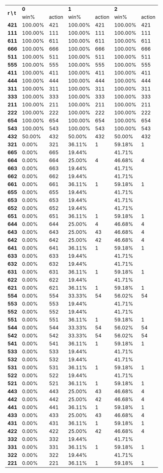 <table>
	<tr>
		<td rowspan="2"><b>r \ t </td>
		<td colspan="2"><b>0</td>
		<td colspan="2"><b>1</td>
		<td colspan="2"><b>2</td>
	</tr>
	<tr>
		<td>win%</td>
		<td>action</td>
		<td>win%</td>
		<td>action</td>
		<td>win%</td>
		<td>action</td>
	</tr>
	</tr>
		<td><b>421</td>
		<td>100.00%</td>
		<td>421</td>
		<td>100.00%</td>
		<td>421</td>
		<td>100.00%</td>
		<td>421</td>
	</tr>
	</tr>
		<td><b>111</td>
		<td>100.00%</td>
		<td>111</td>
		<td>100.00%</td>
		<td>111</td>
		<td>100.00%</td>
		<td>111</td>
	</tr>
	</tr>
		<td><b>611</td>
		<td>100.00%</td>
		<td>611</td>
		<td>100.00%</td>
		<td>611</td>
		<td>100.00%</td>
		<td>611</td>
	</tr>
	</tr>
		<td><b>666</td>
		<td>100.00%</td>
		<td>666</td>
		<td>100.00%</td>
		<td>666</td>
		<td>100.00%</td>
		<td>666</td>
	</tr>
	</tr>
		<td><b>511</td>
		<td>100.00%</td>
		<td>511</td>
		<td>100.00%</td>
		<td>511</td>
		<td>100.00%</td>
		<td>511</td>
	</tr>
	</tr>
		<td><b>555</td>
		<td>100.00%</td>
		<td>555</td>
		<td>100.00%</td>
		<td>555</td>
		<td>100.00%</td>
		<td>555</td>
	</tr>
	</tr>
		<td><b>411</td>
		<td>100.00%</td>
		<td>411</td>
		<td>100.00%</td>
		<td>411</td>
		<td>100.00%</td>
		<td>411</td>
	</tr>
	</tr>
		<td><b>444</td>
		<td>100.00%</td>
		<td>444</td>
		<td>100.00%</td>
		<td>444</td>
		<td>100.00%</td>
		<td>444</td>
	</tr>
	</tr>
		<td><b>311</td>
		<td>100.00%</td>
		<td>311</td>
		<td>100.00%</td>
		<td>311</td>
		<td>100.00%</td>
		<td>311</td>
	</tr>
	</tr>
		<td><b>333</td>
		<td>100.00%</td>
		<td>333</td>
		<td>100.00%</td>
		<td>333</td>
		<td>100.00%</td>
		<td>333</td>
	</tr>
	</tr>
		<td><b>211</td>
		<td>100.00%</td>
		<td>211</td>
		<td>100.00%</td>
		<td>211</td>
		<td>100.00%</td>
		<td>211</td>
	</tr>
	</tr>
		<td><b>222</td>
		<td>100.00%</td>
		<td>222</td>
		<td>100.00%</td>
		<td>222</td>
		<td>100.00%</td>
		<td>222</td>
	</tr>
	</tr>
		<td><b>654</td>
		<td>100.00%</td>
		<td>654</td>
		<td>100.00%</td>
		<td>654</td>
		<td>100.00%</td>
		<td>654</td>
	</tr>
	</tr>
		<td><b>543</td>
		<td>100.00%</td>
		<td>543</td>
		<td>100.00%</td>
		<td>543</td>
		<td>100.00%</td>
		<td>543</td>
	</tr>
	</tr>
		<td><b>432</td>
		<td> 50.00%</td>
		<td>432</td>
		<td> 50.00%</td>
		<td>432</td>
		<td> 50.00%</td>
		<td>432</td>
	</tr>
	</tr>
		<td><b>321</td>
		<td>  0.00%</td>
		<td>321</td>
		<td> 36.11%</td>
		<td>  1</td>
		<td> 59.18%</td>
		<td>  1</td>
	</tr>
	</tr>
		<td><b>665</td>
		<td>  0.00%</td>
		<td>665</td>
		<td> 19.44%</td>
		<td>   </td>
		<td> 41.71%</td>
		<td>   </td>
	</tr>
	</tr>
		<td><b>664</td>
		<td>  0.00%</td>
		<td>664</td>
		<td> 25.00%</td>
		<td>  4</td>
		<td> 46.68%</td>
		<td>  4</td>
	</tr>
	</tr>
		<td><b>663</td>
		<td>  0.00%</td>
		<td>663</td>
		<td> 19.44%</td>
		<td>   </td>
		<td> 41.71%</td>
		<td>   </td>
	</tr>
	</tr>
		<td><b>662</td>
		<td>  0.00%</td>
		<td>662</td>
		<td> 19.44%</td>
		<td>   </td>
		<td> 41.71%</td>
		<td>   </td>
	</tr>
	</tr>
		<td><b>661</td>
		<td>  0.00%</td>
		<td>661</td>
		<td> 36.11%</td>
		<td>  1</td>
		<td> 59.18%</td>
		<td>  1</td>
	</tr>
	</tr>
		<td><b>655</td>
		<td>  0.00%</td>
		<td>655</td>
		<td> 19.44%</td>
		<td>   </td>
		<td> 41.71%</td>
		<td>   </td>
	</tr>
	</tr>
		<td><b>653</td>
		<td>  0.00%</td>
		<td>653</td>
		<td> 19.44%</td>
		<td>   </td>
		<td> 41.71%</td>
		<td>   </td>
	</tr>
	</tr>
		<td><b>652</td>
		<td>  0.00%</td>
		<td>652</td>
		<td> 19.44%</td>
		<td>   </td>
		<td> 41.71%</td>
		<td>   </td>
	</tr>
	</tr>
		<td><b>651</td>
		<td>  0.00%</td>
		<td>651</td>
		<td> 36.11%</td>
		<td>  1</td>
		<td> 59.18%</td>
		<td>  1</td>
	</tr>
	</tr>
		<td><b>644</td>
		<td>  0.00%</td>
		<td>644</td>
		<td> 25.00%</td>
		<td>  4</td>
		<td> 46.68%</td>
		<td>  4</td>
	</tr>
	</tr>
		<td><b>643</td>
		<td>  0.00%</td>
		<td>643</td>
		<td> 25.00%</td>
		<td> 43</td>
		<td> 46.68%</td>
		<td>  4</td>
	</tr>
	</tr>
		<td><b>642</td>
		<td>  0.00%</td>
		<td>642</td>
		<td> 25.00%</td>
		<td> 42</td>
		<td> 46.68%</td>
		<td>  4</td>
	</tr>
	</tr>
		<td><b>641</td>
		<td>  0.00%</td>
		<td>641</td>
		<td> 36.11%</td>
		<td>  1</td>
		<td> 59.18%</td>
		<td>  1</td>
	</tr>
	</tr>
		<td><b>633</td>
		<td>  0.00%</td>
		<td>633</td>
		<td> 19.44%</td>
		<td>   </td>
		<td> 41.71%</td>
		<td>   </td>
	</tr>
	</tr>
		<td><b>632</td>
		<td>  0.00%</td>
		<td>632</td>
		<td> 19.44%</td>
		<td>   </td>
		<td> 41.71%</td>
		<td>   </td>
	</tr>
	</tr>
		<td><b>631</td>
		<td>  0.00%</td>
		<td>631</td>
		<td> 36.11%</td>
		<td>  1</td>
		<td> 59.18%</td>
		<td>  1</td>
	</tr>
	</tr>
		<td><b>622</td>
		<td>  0.00%</td>
		<td>622</td>
		<td> 19.44%</td>
		<td>   </td>
		<td> 41.71%</td>
		<td>   </td>
	</tr>
	</tr>
		<td><b>621</td>
		<td>  0.00%</td>
		<td>621</td>
		<td> 36.11%</td>
		<td>  1</td>
		<td> 59.18%</td>
		<td>  1</td>
	</tr>
	</tr>
		<td><b>554</td>
		<td>  0.00%</td>
		<td>554</td>
		<td> 33.33%</td>
		<td> 54</td>
		<td> 56.02%</td>
		<td> 54</td>
	</tr>
	</tr>
		<td><b>553</td>
		<td>  0.00%</td>
		<td>553</td>
		<td> 19.44%</td>
		<td>   </td>
		<td> 41.71%</td>
		<td>   </td>
	</tr>
	</tr>
		<td><b>552</td>
		<td>  0.00%</td>
		<td>552</td>
		<td> 19.44%</td>
		<td>   </td>
		<td> 41.71%</td>
		<td>   </td>
	</tr>
	</tr>
		<td><b>551</td>
		<td>  0.00%</td>
		<td>551</td>
		<td> 36.11%</td>
		<td>  1</td>
		<td> 59.18%</td>
		<td>  1</td>
	</tr>
	</tr>
		<td><b>544</td>
		<td>  0.00%</td>
		<td>544</td>
		<td> 33.33%</td>
		<td> 54</td>
		<td> 56.02%</td>
		<td> 54</td>
	</tr>
	</tr>
		<td><b>542</td>
		<td>  0.00%</td>
		<td>542</td>
		<td> 33.33%</td>
		<td> 54</td>
		<td> 56.02%</td>
		<td> 54</td>
	</tr>
	</tr>
		<td><b>541</td>
		<td>  0.00%</td>
		<td>541</td>
		<td> 36.11%</td>
		<td>  1</td>
		<td> 59.18%</td>
		<td>  1</td>
	</tr>
	</tr>
		<td><b>533</td>
		<td>  0.00%</td>
		<td>533</td>
		<td> 19.44%</td>
		<td>   </td>
		<td> 41.71%</td>
		<td>   </td>
	</tr>
	</tr>
		<td><b>532</td>
		<td>  0.00%</td>
		<td>532</td>
		<td> 19.44%</td>
		<td>   </td>
		<td> 41.71%</td>
		<td>   </td>
	</tr>
	</tr>
		<td><b>531</td>
		<td>  0.00%</td>
		<td>531</td>
		<td> 36.11%</td>
		<td>  1</td>
		<td> 59.18%</td>
		<td>  1</td>
	</tr>
	</tr>
		<td><b>522</td>
		<td>  0.00%</td>
		<td>522</td>
		<td> 19.44%</td>
		<td>   </td>
		<td> 41.71%</td>
		<td>   </td>
	</tr>
	</tr>
		<td><b>521</td>
		<td>  0.00%</td>
		<td>521</td>
		<td> 36.11%</td>
		<td>  1</td>
		<td> 59.18%</td>
		<td>  1</td>
	</tr>
	</tr>
		<td><b>443</td>
		<td>  0.00%</td>
		<td>443</td>
		<td> 25.00%</td>
		<td> 43</td>
		<td> 46.68%</td>
		<td>  4</td>
	</tr>
	</tr>
		<td><b>442</td>
		<td>  0.00%</td>
		<td>442</td>
		<td> 25.00%</td>
		<td> 42</td>
		<td> 46.68%</td>
		<td>  4</td>
	</tr>
	</tr>
		<td><b>441</td>
		<td>  0.00%</td>
		<td>441</td>
		<td> 36.11%</td>
		<td>  1</td>
		<td> 59.18%</td>
		<td>  1</td>
	</tr>
	</tr>
		<td><b>433</td>
		<td>  0.00%</td>
		<td>433</td>
		<td> 25.00%</td>
		<td> 43</td>
		<td> 46.68%</td>
		<td>  4</td>
	</tr>
	</tr>
		<td><b>431</td>
		<td>  0.00%</td>
		<td>431</td>
		<td> 36.11%</td>
		<td>  1</td>
		<td> 59.18%</td>
		<td>  1</td>
	</tr>
	</tr>
		<td><b>422</td>
		<td>  0.00%</td>
		<td>422</td>
		<td> 25.00%</td>
		<td> 42</td>
		<td> 46.68%</td>
		<td>  4</td>
	</tr>
	</tr>
		<td><b>332</td>
		<td>  0.00%</td>
		<td>332</td>
		<td> 19.44%</td>
		<td>   </td>
		<td> 41.71%</td>
		<td>   </td>
	</tr>
	</tr>
		<td><b>331</td>
		<td>  0.00%</td>
		<td>331</td>
		<td> 36.11%</td>
		<td>  1</td>
		<td> 59.18%</td>
		<td>  1</td>
	</tr>
	</tr>
		<td><b>322</td>
		<td>  0.00%</td>
		<td>322</td>
		<td> 19.44%</td>
		<td>   </td>
		<td> 41.71%</td>
		<td>   </td>
	</tr>
	</tr>
		<td><b>221</td>
		<td>  0.00%</td>
		<td>221</td>
		<td> 36.11%</td>
		<td>  1</td>
		<td> 59.18%</td>
		<td>  1</td>
	</tr>
	</tr>
</table>
